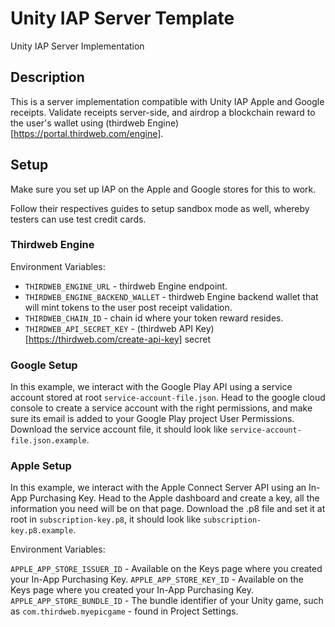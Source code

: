 # Unity IAP Server Template

Unity IAP Server Implementation

## Description

This is a server implementation compatible with Unity IAP Apple and Google receipts.
Validate receipts server-side, and airdrop a blockchain reward to the user's wallet using (thirdweb Engine)[https://portal.thirdweb.com/engine].

## Setup

Make sure you set up IAP on the Apple and Google stores for this to work.

Follow their respectives guides to setup sandbox mode as well, whereby testers can use test credit cards.

### Thirdweb Engine

Environment Variables:

- `THIRDWEB_ENGINE_URL` - thirdweb Engine endpoint.
- `THIRDWEB_ENGINE_BACKEND_WALLET` - thirdweb Engine backend wallet that will mint tokens to the user post receipt validation.
- `THIRDWEB_CHAIN_ID` - chain id where your token reward resides.
- `THIRDWEB_API_SECRET_KEY` - (thirdweb API Key)[https://thirdweb.com/create-api-key] secret

### Google Setup

In this example, we interact with the Google Play API using a service account stored at root `service-account-file.json`.
Head to the google cloud console to create a service account with the right permissions, and make sure its email is added to your Google Play project User Permissions.
Download the service account file, it should look like `service-account-file.json.example`.

### Apple Setup

In this example, we interact with the Apple Connect Server API using an In-App Purchasing Key.
Head to the Apple dashboard and create a key, all the information you need will be on that page.
Download the .p8 file and set it at root in `subscription-key.p8`, it should look like `subscription-key.p8.example`.

Environment Variables:

`APPLE_APP_STORE_ISSUER_ID` - Available on the Keys page where you created your In-App Purchasing Key.
`APPLE_APP_STORE_KEY_ID` - Available on the Keys page where you created your In-App Purchasing Key.
`APPLE_APP_STORE_BUNDLE_ID` - The bundle identifier of your Unity game, such as `com.thirdweb.myepicgame` - found in Project Settings.
